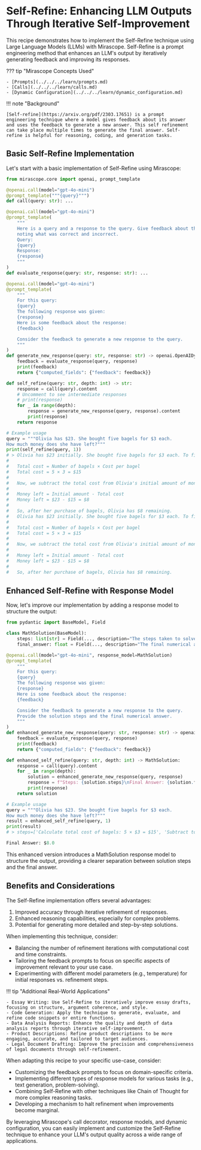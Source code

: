 # Self-Refine: Enhancing LLM Outputs Through Iterative Self-Improvement

This recipe demonstrates how to implement the Self-Refine technique using Large Language Models (LLMs) with Mirascope. Self-Refine is a prompt engineering method that enhances an LLM's output by iteratively generating feedback and improving its responses.

??? tip "Mirascope Concepts Used"

    - [Prompts](../../../learn/prompts.md)
    - [Calls](../../../learn/calls.md)
    - [Dynamic Configuration](../../../learn/dynamic_configuration.md)

!!! note "Background"

    [Self-refine](https://arxiv.org/pdf/2303.17651) is a prompt engineering technique where a model gives feedback about its answer and uses the feedback to generate a new answer. This self refinement can take place multiple times to generate the final answer. Self-refine is helpful for reasoning, coding, and generation tasks.

## Basic Self-Refine Implementation

Let's start with a basic implementation of Self-Refine using Mirascope:

```python
from mirascope.core import openai, prompt_template

@openai.call(model="gpt-4o-mini")
@prompt_template("""{query}""")
def call(query: str): ...

@openai.call(model="gpt-4o-mini")
@prompt_template(
    """
    Here is a query and a response to the query. Give feedback about the answer,
    noting what was correct and incorrect.
    Query:
    {query}
    Response:
    {response}
    """
)
def evaluate_response(query: str, response: str): ...

@openai.call(model="gpt-4o-mini")
@prompt_template(
    """
    For this query:
    {query}
    The following response was given:
    {response}
    Here is some feedback about the response:
    {feedback}

    Consider the feedback to generate a new response to the query.
    """
)
def generate_new_response(query: str, response: str) -> openai.OpenAIDynamicConfig:
    feedback = evaluate_response(query, response)
    print(feedback)
    return {"computed_fields": {"feedback": feedback}}

def self_refine(query: str, depth: int) -> str:
    response = call(query).content
    # Uncomment to see intermediate responses
    # print(response)
    for _ in range(depth):
        response = generate_new_response(query, response).content
        print(response)
    return response

# Example usage
query = """Olivia has $23. She bought five bagels for $3 each.
How much money does she have left?"""
print(self_refine(query, 1))
# > Olivia has $23 initially. She bought five bagels for $3 each. To find out how much she spent in total, we calculate:
#   
#   Total cost = Number of bagels × Cost per bagel
#   Total cost = 5 × 3 = $15
#   
#   Now, we subtract the total cost from Olivia's initial amount of money to determine how much she has left:
#   
#   Money left = Initial amount - Total cost
#   Money left = $23 - $15 = $8
#   
#   So, after her purchase of bagels, Olivia has $8 remaining.
#   Olivia has $23 initially. She bought five bagels for $3 each. To find out how much she spent in total, we calculate:
#   
#   Total cost = Number of bagels × Cost per bagel
#   Total cost = 5 × 3 = $15
#   
#   Now, we subtract the total cost from Olivia's initial amount of money to determine how much she has left:
#   
#   Money left = Initial amount - Total cost
#   Money left = $23 - $15 = $8
#   
#   So, after her purchase of bagels, Olivia has $8 remaining.
```

## Enhanced Self-Refine with Response Model

Now, let's improve our implementation by adding a response model to structure the output:

```python
from pydantic import BaseModel, Field

class MathSolution(BaseModel):
    steps: list[str] = Field(..., description="The steps taken to solve the problem")
    final_answer: float = Field(..., description="The final numerical answer")

@openai.call(model="gpt-4o-mini", response_model=MathSolution)
@prompt_template(
    """
    For this query:
    {query}
    The following response was given:
    {response}
    Here is some feedback about the response:
    {feedback}

    Consider the feedback to generate a new response to the query.
    Provide the solution steps and the final numerical answer.
    """
)
def enhanced_generate_new_response(query: str, response: str) -> openai.OpenAIDynamicConfig:
    feedback = evaluate_response(query, response)
    print(feedback)
    return {"computed_fields": {"feedback": feedback}}

def enhanced_self_refine(query: str, depth: int) -> MathSolution:
    response = call(query).content
    for _ in range(depth):
        solution = enhanced_generate_new_response(query, response)
        response = f"Steps: {solution.steps}\nFinal Answer: {solution.final_answer}"
        print(response)
    return solution

# Example usage
query = """Olivia has $23. She bought five bagels for $3 each.
How much money does she have left?"""
result = enhanced_self_refine(query, 1)
print(result)
# > steps=['Calculate total cost of bagels: 5 × $3 = $15', 'Subtract total cost from initial amount: $23 - $15 = $8'], final_answer=8.0

Final Answer: $8.0
```

This enhanced version introduces a MathSolution response model to structure the output, providing a clearer separation between solution steps and the final answer.

## Benefits and Considerations

The Self-Refine implementation offers several advantages:

1. Improved accuracy through iterative refinement of responses.
2. Enhanced reasoning capabilities, especially for complex problems.
3. Potential for generating more detailed and step-by-step solutions.

When implementing this technique, consider:

- Balancing the number of refinement iterations with computational cost and time constraints.
- Tailoring the feedback prompts to focus on specific aspects of improvement relevant to your use case.
- Experimenting with different model parameters (e.g., temperature) for initial responses vs. refinement steps.

!!! tip "Additional Real-World Applications"

    - Essay Writing: Use Self-Refine to iteratively improve essay drafts, focusing on structure, argument coherence, and style.
    - Code Generation: Apply the technique to generate, evaluate, and refine code snippets or entire functions.
    - Data Analysis Reports: Enhance the quality and depth of data analysis reports through iterative self-improvement.
    - Product Descriptions: Refine product descriptions to be more engaging, accurate, and tailored to target audiences.
    - Legal Document Drafting: Improve the precision and comprehensiveness of legal documents through self-refinement.

When adapting this recipe to your specific use-case, consider:

- Customizing the feedback prompts to focus on domain-specific criteria.
- Implementing different types of response models for various tasks (e.g., text generation, problem-solving).
- Combining Self-Refine with other techniques like Chain of Thought for more complex reasoning tasks.
- Developing a mechanism to halt refinement when improvements become marginal.

By leveraging Mirascope's call decorator, response models, and dynamic configuration, you can easily implement and customize the Self-Refine technique to enhance your LLM's output quality across a wide range of applications.
